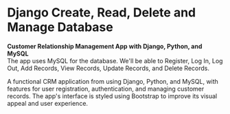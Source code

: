 # Django Create, Read, Delete and Manage Database
**Customer Relationship Management App with Django, Python, and MySQL** <br>
The app uses MySQL for the database.  We'll be able to Register, Log In, Log Out, Add Records, View Records, Update Records, and Delete Records. 

A functional CRM application from  using Django, Python, and MySQL, with features for user registration, authentication, and managing customer records. The app's interface is styled using Bootstrap to improve its visual appeal and user experience. 
